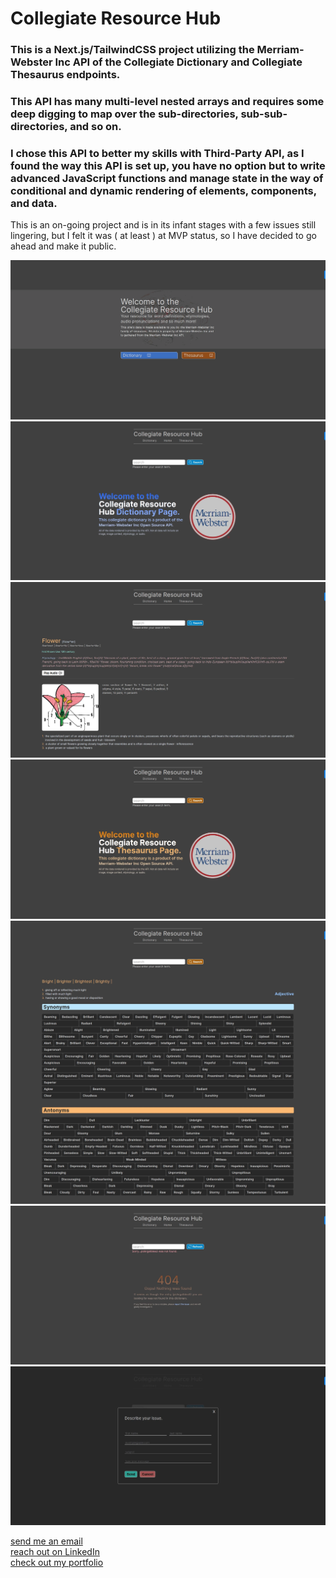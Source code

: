 # Collegiate Resource Hub

### This is a Next.js/TailwindCSS project utilizing the Merriam-Webster Inc API of the Collegiate Dictionary and Collegiate Thesaurus endpoints.

### This API has many multi-level nested arrays and requires some deep digging to map over the sub-directories, sub-sub-directories, and so on.

### I chose this API to better my skills with Third-Party API, as I found the way this API is set up, you have no option but to write advanced JavaScript functions and manage state in the way of conditional and dynamic rendering of elements, components, and data.

This is an on-going project and is in its infant stages with a few issues still lingering, but I felt it was ( at least ) at MVP status, so I have decided to go ahead and make it public.

<img src='public/images/landing.webp' alt='collegiate-resource-hub' />
<img src='public/images/dictionary-1.webp' alt='collegiate-resource-hub' />
<img src='public/images/dictionary-2.webp' alt='collegiate-resource-hub' />
<img src='public/images/thesaurus-1.webp' alt='collegiate-resource-hub' />
<img src='public/images/thesaurus-2.webp' alt='collegiate-resource-hub' />
<img src='public/images/errorPage.webp' alt='collegiate-resource-hub' />
<img src='public/images/issueForm.webp' alt='collegiate-resource-hub' />

[send me an email](mailto://fakenamedev@gmail.com)<br />
[reach out on LinkedIn](https://www.linkedin.com/in/william-lowrimore-dev)<br />
[check out my portfolio](https://www.williamlowrimore.com)
